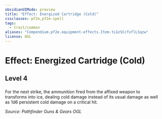 ```yaml
---
obsidianUIMode: preview
title: "Effect: Energized Cartridge (Cold)"
cssclasses: pf2e,pf2e-spell
tags:
  - trait/common
aliases: "Compendium.pf2e.equipment-effects.Item.tLGzSCcfxflLSqzw"
license: OGL
---
```

# Effect: Energized Cartridge (Cold)
## Level 4
### 






For the next strike, the ammunition fired from the affixed weapon to transforms into ice, dealing cold damage instead of its usual damage as well as 1d6 persistent cold damage on a critical hit.

*Source: Pathfinder Guns & Gears*
*OGL*